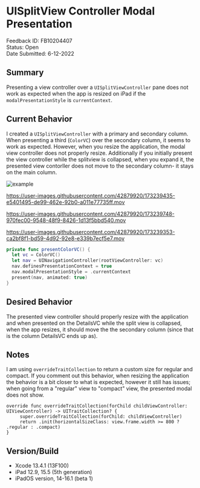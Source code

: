 # UISplitView Controller Modal Presentation

Feedback ID: FB10204407  
Status: Open  
Date Submitted: 6-12-2022

## Summary 
Presenting a view controller over a `UISplitViewController` pane does not work as expected when the app is resized on iPad if the `modalPresentationStyle` is `currentContext`. 

## Current Behavior
I created a `UISplitViewController` with a primary and secondary column. When presenting a third (`ColorVC`) over the secondary column, it seems to work as expected. However, when you resize the application, the modal view controller does not properly resize. Additionally if you initially present the view controller while the splitview is collapsed, when you expand it, the presented view contorller does not move to the secondary column- it stays on the main column.

![example](https://user-images.githubusercontent.com/42879920/173239346-0360bf41-12e9-4d05-86e0-29b6044a11f8.png)

https://user-images.githubusercontent.com/42879920/173239435-e5401495-de99-462e-92b0-a011e77735ff.mov


https://user-images.githubusercontent.com/42879920/173239748-970fec00-9548-48f9-8426-1d13f5bbd540.mov


https://user-images.githubusercontent.com/42879920/173239353-ca2bf8f1-bd59-4d92-92e8-e339b7ecf5e7.mov



```swift
private func presentColorVC() {
  let vc = ColorVC()
  let nav = UINavigationController(rootViewController: vc)
  nav.definesPresentationContext = true
  nav.modalPresentationStyle = .currentContext
  present(nav, animated: true)
}
```



## Desired Behavior
The presented view controller should properly resize with the application and when presented on the DetailsVC while the split view is collapsed, when the app resizes, it should move the the secondary column (since that is the column DetailsVC ends up as).

## Notes
I am using `overrideTraitCollection` to return a custom size for regular and compact. If you comment out this behavior, when resizing the application the behavior is a bit closer to what is expected, however it still has issues; when going from a "regular" view to "compact" view, the presented modal does not show.

```siwft
override func overrideTraitCollection(forChild childViewController: UIViewController) -> UITraitCollection? {
     super.overrideTraitCollection(forChild: childViewController)
     return .init(horizontalSizeClass: view.frame.width >= 800 ? .regular : .compact)
}
```

## Version/Build
- Xcode 13.4.1 (13F100)
- iPad 12.9, 15.5 (5th generation)
- iPadOS version, 14-16.1 (beta 1)
